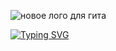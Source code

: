 ![новое лого для гита](https://user-images.githubusercontent.com/58209188/197325688-94d6b36e-0bef-402e-bedf-602e4e43e45c.png)

[![Typing SVG](https://readme-typing-svg.herokuapp.com?font=Monserrat&weight=450&pause=175&color=F7F7F7&background=3F64FF00&width=435&lines=Android+Development;Kotlin;Java)](https://git.io/typing-svg)



